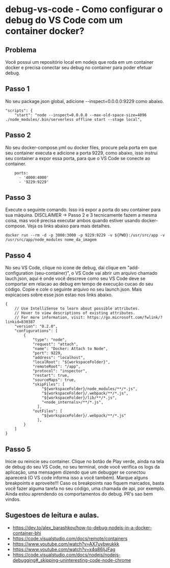 # debug-vs-code - Como configurar o debug do VS Code com um container docker?

## Problema 
Você possui um repositório local em nodejs que roda em um container docker e precisa conectar seu debug no container para poder efetuar debug. 


## Passo 1
No seu package.json global, adicione --inspect=0.0.0.0:9229 como abaixo.
```
"scripts": {
    "start": "node --inspect=0.0.0.0 --max-old-space-size=4096 ./node_modules/.bin/serverless offline start --stage local",
```

## Passo 2
No seu docker-compose.yml ou docker files, procure pela porta em que seu container executa e adicione a porta 9229, como abaixo, isso instrui seu container a expor essa porta, para que o VS Code se conecte ao container.
```
    ports:
      - '4000:4000'
      - '9229:9229'
```

## Passo 3
Execute o seguinte comando. Isso irá expor a porta do seu container para sua máquina. DISCLAIMER -> Passo 2 e 3 tecnicamente fazem a mesma coisa, mas você precisa executar ambos quando estiver usando docker-compose. Veja os links abaixo para mais detalhes.
```
docker run --rm -d -p 3000:3000 -p 9229:9229 -v ${PWD}:/usr/src/app -v /usr/src/app/node_modules nome_da_imagem
```

## Passo 4
No seu VS Code, clique no icone de debug, daí clique em "add-configuration (seu-container)", o VS Code vai abrir um arquivo chamado lauch.json, aqui é onde você descreve como seu VS Code deve se comportar em relacao ao debug em tempo de execução cucao do seu código. Copie e cole o seguinte arquivo no seu launch.json. Mais expicacoes sobre esse json estao nos links abaixo.

```
{
    // Use IntelliSense to learn about possible attributes.
    // Hover to view descriptions of existing attributes.
    // For more information, visit: https://go.microsoft.com/fwlink/?linkid=830387
    "version": "0.2.0",
    "configurations": [
        {
            "type": "node",
            "request": "attach",
            "name": "Docker: Attach to Node",
            "port": 9229,
            "address": "localhost",
            "localRoot": "${workspaceFolder}",
            "remoteRoot": "/app",
            "protocol": "inspector",
            "restart": true,
            "sourceMaps": true,
            "skipFiles": [
                "${workspaceFolder}/node_modules/**/*.js",
                "${workspaceFolder}/.webpack/**/*.js",
                "${workspaceFolder}/lib/**/*.js",
                "<node_internals>/**/*.js",
              ],
            "outFiles": [
                "${workspaceFolder}/.webpack/**/*.js"
              ],
        }
    ]
}
```


## Passo 5
Inicie ou reinicie seu container. Clique no botão de Play verde, ainda na tela de debug do seu VS Code, no seu terminal, onde você  verifica os logs da aplicação, uma mensagem dizendo que um debugger se conectou aparecerá (O VS code informa isso a você  também). Marque alguns breakpoints e aproveite!!! Caso os breakpoints nao fiquem marcados, basta você fazer alguma tarefa no seu código, uma chamada de api, por exemplo. Ainda estou aprendendo os comportamentos do debug. PR's sao bem vindos.



## Sugestoes de leitura e aulas.
- https://dev.to/alex_barashkov/how-to-debug-nodejs-in-a-docker-container-bhi
- https://code.visualstudio.com/docs/remote/containers
- https://www.youtube.com/watch?v=AX7uybwukkk
- https://www.youtube.com/watch?v=x4q86IjJFag
- https://code.visualstudio.com/docs/nodejs/nodejs-debugging#_skipping-uninteresting-code-node-chrome
